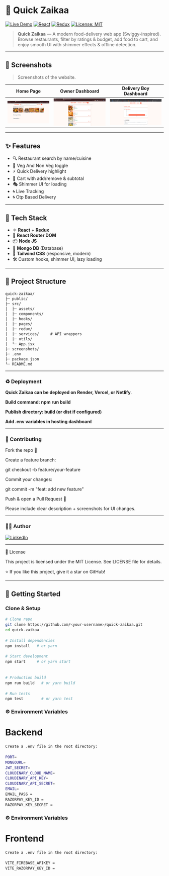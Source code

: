 # 🍴 Quick Zaikaa

[![Live Demo](https://img.shields.io/badge/Live-Demo-green?style=for-the-badge&logo=vercel)](https://quick-zaikaa.onrender.com)
[![React](https://img.shields.io/badge/Frontend-React-blue?style=for-the-badge&logo=react)](https://reactjs.org/)
[![Redux](https://img.shields.io/badge/State-Redux-764ABC?style=for-the-badge&logo=redux)](https://redux.js.org/)
[![License: MIT](https://img.shields.io/badge/License-MIT-yellow?style=for-the-badge)](./LICENSE)

> **Quick Zaikaa** — A modern food-delivery web app (Swiggy-inspired). Browse restaurants, filter by ratings & budget, add food to cart, and enjoy smooth UI with shimmer effects & offline detection.  

---

## 📸 Screenshots

> Screenshots of the website.

| Home Page | Owner Dashboard | Delivery Boy Dashboard |
|-----------|-----------------|------|
| ![Home](https://github.com/sourav842741/Quick-Zaikaa/blob/ab962b13307995743c08f6a4c97a3b7f1f64c0db/Screenshot%202025-09-15%20181501.png) | ![Owner Dashboard](https://github.com/sourav842741/Quick-Zaikaa/blob/5e3f0d6dc0ea862013910e0069707d7f12d5b4c8/Screenshot%202025-09-15%20181423.png) | ![Delivery Boy Dashboard](https://github.com/sourav842741/Quick-Zaikaa/blob/e8b8754d78d449327a47ad88f8a13a453b8223fe/Screenshot%202025-09-15%20181556.png) |

---

## ✨ Features

- 🔍 Restaurant search by name/cuisine  
- 🌱 Veg And Non Veg toggle  
- ⚡ Quick Delivery highlight  
- 🛒 Cart with add/remove & subtotal  
- 🎭 Shimmer UI for loading   
- 🌀 Live Tracking  
- 🌀 Otp Based Delivery

---

## 🧰 Tech Stack

- ⚛️ **React** + **Redux**  
- 🔀 **React Router DOM**  
- 📦 **Node JS**  
- 🧪 **Mongo DB** (Database)  
- 🎨 **Tailwind CSS** (responsive, modern)  
- 🛠 Custom hooks, shimmer UI, lazy loading  

---

## 📂 Project Structure
```base 
quick-zaikaa/
├─ public/
├─ src/
│  ├─ assets/
│  ├─ components/
│  ├─ hooks/
│  ├─ pages/
│  ├─ redux/
│  ├─ services/     # API wrappers
│  ├─ utils/
│  └─ App.jsx
├─ screenshots/
├─ .env
├─ package.json
└─ README.md
```
---

### ♻️ Deployment

**Quick Zaikaa can be deployed on Render, Vercel, or Netlify**.

**Build command: npm run build**

**Publish directory: build (or dist if configured)**

**Add .env variables in hosting dashboard**

---



### 🤝 Contributing

Fork the repo 🍴

Create a feature branch:

git checkout -b feature/your-feature


Commit your changes:

git commit -m "feat: add new feature"


Push & open a Pull Request 🚀

Please include clear description + screenshots for UI changes.

---

### 👨‍💻 Author

[![LinkedIn](https://img.shields.io/badge/LinkedIn-Profile-blue?style=for-the-badge&logo=linkedin)](https://www.linkedin.com/in/sourav-kumar-01250b30b/)


---

📜 License

This project is licensed under the MIT License.
See LICENSE
 file for details.

⭐ If you like this project, give it a star on GitHub!

---


## 🚀 Getting Started

### Clone & Setup
```bash
# Clone repo
git clone https://github.com/<your-username>/quick-zaikaa.git
cd quick-zaikaa

# Install dependencies
npm install   # or yarn

# Start development
npm start     # or yarn start


# Production build
npm run build   # or yarn build

# Run tests
npm test        # or yarn test

```

### ⚙️ Environment Variables
# Backend
```bash
Create a .env file in the root directory:

PORT=
MONGOURL=
JWT_SECRET=
CLOUDINARY_CLOUD_NAME=
CLOUDINARY_API_KEY=
CLOUDINARY_API_SECRET=
EMAIL=
EMAIL_PASS =
RAZORPAY_KEY_ID =
RAZORPAY_KEY_SECRET =
```
### ⚙️ Environment Variables
# Frontend
```bash
Create a .env file in the root directory:

VITE_FIREBASE_APIKEY = 
VITE_RAZORPAY_KEY_ID = 


